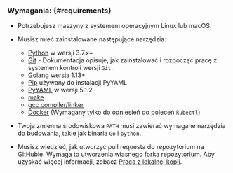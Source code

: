 
### Wymagania: {#requirements}

- Potrzebujesz maszyny z systemem operacyjnym Linux lub macOS.

- Musisz mieć zainstalowane następujące narzędzia:

  - [Python](https://www.python.org/downloads/) w wersji 3.7.x+
  - [Git](https://git-scm.com/book/en/v2/Getting-Started-Installing-Git) - Dokumentacja opisuje, jak zainstalować i rozpocząć pracę z systemem kontroli wersji `Git`.
  - [Golang](https://go.dev/dl/) wersja 1.13+
  - [Pip](https://pypi.org/project/pip/) używany do instalacji PyYAML
  - [PyYAML](https://pyyaml.org/) w wersji 5.1.2
  - [make](https://www.gnu.org/software/make/)
  - [gcc compiler/linker](https://gcc.gnu.org/)
  - [Docker](https://docs.docker.com/engine/installation/) (Wymagany tylko do odniesień do poleceń `kubectl`)

- Twoja zmienna środowiskowa `PATH` musi zawierać wymagane narzędzia do budowania, takie jak binaria `Go` i `python`.

- Musisz wiedzieć, jak utworzyć pull requesta do repozytorium na GitHubie.
  Wymaga to utworzenia własnego forka repozytorium. Aby uzyskać więcej informacji,
  zobacz [Praca z lokalnej kopii](/docs/contribute/new-content/open-a-pr/#fork-the-repo).
